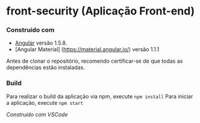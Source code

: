 # front-security (Aplicação Front-end)

### Construído com

  * [Angular](https://angular.io/) versão 1.5.8.
  * [Angular Material] (https://material.angular.io/) versão 1.1.1

Antes de clonar o repositório, recomendo certificar-se de que todas as dependências estão instaladas.
 
### Build

Para realizar o build da aplicação via npm, execute `npm install`
Para iniciar a aplicação, execute `npm start`

*Construído com VSCode*
